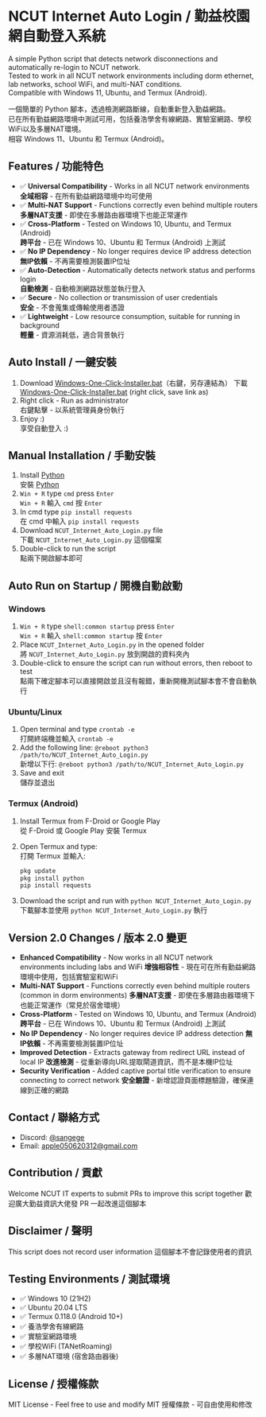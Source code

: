 # NCUT Internet Auto Login / 勤益校園網自動登入系統

A simple Python script that detects network disconnections and automatically re-login to NCUT network.  
Tested to work in all NCUT network environments including dorm ethernet, lab networks, school WiFi, and multi-NAT conditions.  
Compatible with Windows 11, Ubuntu, and Termux (Android).

一個簡單的 Python 腳本，透過檢測網路斷線，自動重新登入勤益網路。  
已在所有勤益網路環境中測試可用，包括養浩學舍有線網路、實驗室網路、學校WiFi以及多層NAT環境。  
相容 Windows 11、Ubuntu 和 Termux (Android)。

## Features / 功能特色

- ✅ **Universal Compatibility** - Works in all NCUT network environments  
  **全域相容** - 在所有勤益網路環境中均可使用
- ✅ **Multi-NAT Support** - Functions correctly even behind multiple routers  
  **多層NAT支援** - 即使在多層路由器環境下也能正常運作
- ✅ **Cross-Platform** - Tested on Windows 10, Ubuntu, and Termux (Android)  
  **跨平台** - 已在 Windows 10、Ubuntu 和 Termux (Android) 上測試
- ✅ **No IP Dependency** - No longer requires device IP address detection  
  **無IP依賴** - 不再需要檢測裝置IP位址
- ✅ **Auto-Detection** - Automatically detects network status and performs login  
  **自動檢測** - 自動檢測網路狀態並執行登入
- ✅ **Secure** - No collection or transmission of user credentials  
  **安全** - 不會蒐集或傳輸使用者憑證
- ✅ **Lightweight** - Low resource consumption, suitable for running in background  
  **輕量** - 資源消耗低，適合背景執行

## Auto Install / 一鍵安裝

1. Download [Windows-One-Click-Installer.bat](https://raw.githubusercontent.com/apple050620312/NCUT-Internet-Auto-Login/refs/heads/main/Windows-One-Click-Installer.bat)（右鍵，另存連結為）
   下載 [Windows-One-Click-Installer.bat](https://raw.githubusercontent.com/apple050620312/NCUT-Internet-Auto-Login/refs/heads/main/Windows-One-Click-Installer.bat) (right click, save link as)
2. Right click - Run as administrator  
   右鍵點擊 - 以系統管理員身份執行
3. Enjoy :)  
   享受自動登入 :)

## Manual Installation / 手動安裝

1. Install [Python](https://www.python.org/downloads/)  
   安裝 [Python](https://www.python.org/downloads/)
2. `Win + R` type `cmd` press `Enter`  
   `Win + R` 輸入 `cmd` 按 `Enter`
3. In cmd type `pip install requests`  
   在 cmd 中輸入 `pip install requests`
4. Download `NCUT_Internet_Auto_Login.py` file  
   下載 `NCUT_Internet_Auto_Login.py` 這個檔案
5. Double-click to run the script  
   點兩下開啟腳本即可

## Auto Run on Startup / 開機自動啟動

### Windows

1. `Win + R` type `shell:common startup` press `Enter`  
   `Win + R` 輸入 `shell:common startup` 按 `Enter`
2. Place `NCUT_Internet_Auto_Login.py` in the opened folder  
   將 `NCUT_Internet_Auto_Login.py` 放到開啟的資料夾內
3. Double-click to ensure the script can run without errors, then reboot to test  
   點兩下確定腳本可以直接開啟並且沒有報錯，重新開機測試腳本會不會自動執行

### Ubuntu/Linux

1. Open terminal and type `crontab -e`  
   打開終端機並輸入 `crontab -e`
2. Add the following line: `@reboot python3 /path/to/NCUT_Internet_Auto_Login.py`  
   新增以下行: `@reboot python3 /path/to/NCUT_Internet_Auto_Login.py`
3. Save and exit  
   儲存並退出

### Termux (Android)

1. Install Termux from F-Droid or Google Play  
   從 F-Droid 或 Google Play 安裝 Termux
2. Open Termux and type:  
   打開 Termux 並輸入:
   ```bash
   pkg update
   pkg install python
   pip install requests
   ```

3. Download the script and run with `python NCUT_Internet_Auto_Login.py`
   下載腳本並使用 `python NCUT_Internet_Auto_Login.py` 執行

## Version 2.0 Changes / 版本 2.0 變更

* **Enhanced Compatibility** - Now works in all NCUT network environments including labs and WiFi
  **增強相容性** - 現在可在所有勤益網路環境中使用，包括實驗室和WiFi
* **Multi-NAT Support** - Functions correctly even behind multiple routers (common in dorm environments)
  **多層NAT支援** - 即使在多層路由器環境下也能正常運作（常見於宿舍環境）
* **Cross-Platform** - Tested on Windows 10, Ubuntu, and Termux (Android)
  **跨平台** - 已在 Windows 10、Ubuntu 和 Termux (Android) 上測試
* **No IP Dependency** - No longer requires device IP address detection
  **無IP依賴** - 不再需要檢測裝置IP位址
* **Improved Detection** - Extracts gateway from redirect URL instead of local IP
  **改進檢測** - 從重新導向URL提取閘道資訊，而不是本機IP位址
* **Security Verification** - Added captive portal title verification to ensure connecting to correct network
  **安全驗證** - 新增認證頁面標題驗證，確保連線到正確的網路

## Contact / 聯絡方式

* Discord: [@sangege](https://discord.com/users/523114942434639873)
* Email: [apple050620312@gmail.com](mailto:apple050620312@gmail.com)

## Contribution / 貢獻

Welcome NCUT IT experts to submit PRs to improve this script together
歡迎廣大勤益資訊大佬發 PR 一起改進這個腳本

## Disclaimer / 聲明

This script does not record user information
這個腳本不會記錄使用者的資訊

## Testing Environments / 測試環境

* ✅ Windows 10 (21H2)
* ✅ Ubuntu 20.04 LTS
* ✅ Termux 0.118.0 (Android 10+)
* ✅ 養浩學舍有線網路
* ✅ 實驗室網路環境
* ✅ 學校WiFi (TANetRoaming)
* ✅ 多層NAT環境 (宿舍路由器後)

## License / 授權條款

MIT License - Feel free to use and modify
MIT 授權條款 - 可自由使用和修改
